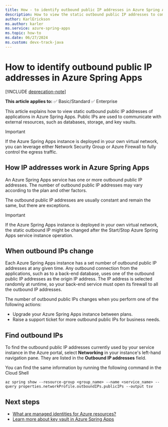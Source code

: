 ```yaml
---
title: How - to identify outbound public IP addresses in Azure Spring Apps
description: How to view the static outbound public IP addresses to communicate with external resources, such as Database, Storage, Key Vault, etc.
author: KarlErickson
ms.author: karler
ms.service: azure-spring-apps
ms.topic: how-to
ms.date: 06/27/2024
ms.custom: devx-track-java
---
```


# How to identify outbound public IP addresses in Azure Spring Apps

[!INCLUDE [deprecation-note](../includes/deprecation-note.md)]

**This article applies to:** ✅ Basic/Standard ✅ Enterprise

This article explains how to view static outbound public IP addresses of applications in Azure Spring Apps. Public IPs are used to communicate with external resources, such as databases, storage, and key vaults.

> [!IMPORTANT]
> If the Azure Spring Apps instance is deployed in your own virtual network, you can leverage either Network Security Group or Azure Firewall to fully control the egress traffic.

## How IP addresses work in Azure Spring Apps

An Azure Spring Apps service has one or more outbound public IP addresses. The number of outbound public IP addresses may vary according to the plan and other factors.

The outbound public IP addresses are usually constant and remain the same, but there are exceptions.

> [!IMPORTANT]
> If the Azure Spring Apps instance is deployed in your own virtual network, the static outbound IP might be changed after the Start/Stop Azure Spring Apps service instance operation.

## When outbound IPs change

Each Azure Spring Apps instance has a set number of outbound public IP addresses at any given time. Any outbound connection from the applications, such as to a back-end database, uses one of the outbound public IP addresses as the origin IP address. The IP address is selected randomly at runtime, so your back-end service must open its firewall to all the outbound IP addresses.

The number of outbound public IPs changes when you perform one of the following actions:

- Upgrade your Azure Spring Apps instance between plans.
- Raise a support ticket for more outbound public IPs for business needs.

## Find outbound IPs

To find the outbound public IP addresses currently used by your service instance in the Azure portal, select **Networking** in your instance's left-hand navigation pane. They are listed in the **Outbound IP addresses** field.

You can find the same information by running the following command in the Cloud Shell

```azurecli
az spring show --resource-group <group_name> --name <service_name> --query properties.networkProfile.outboundIPs.publicIPs --output tsv
```

## Next steps

* [What are managed identities for Azure resources?](/entra/identity/managed-identities-azure-resources/overview)
* [Learn more about key vault in Azure Spring Apps](./tutorial-managed-identities-key-vault.md)
